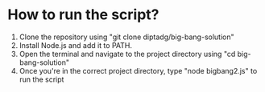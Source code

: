 # How to run the script?
1. Clone the repository using "git clone diptadg/big-bang-solution"
1. Install Node.js and add it to PATH.
2. Open the terminal and navigate to the project directory using "cd big-bang-solution"
3. Once you're in the correct project directory, type "node bigbang2.js" to run the script